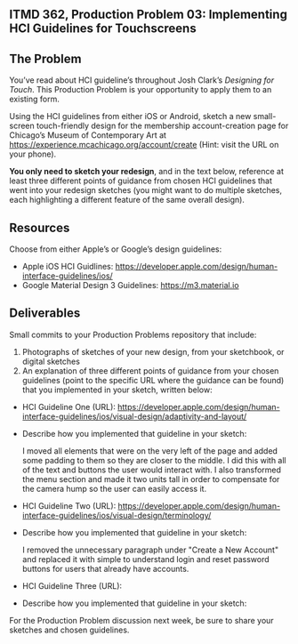 ## ITMD 362, Production Problem 03: Implementing HCI Guidelines for Touchscreens

## The Problem

You’ve read about HCI guideline’s throughout Josh Clark’s *Designing for Touch*. This Production
Problem is your opportunity to apply them to an existing form.

Using the HCI guidelines from either iOS or Android, sketch a new small-screen touch-friendly design
for the membership account-creation page for Chicago’s Museum of Contemporary Art at https://experience.mcachicago.org/account/create (Hint: visit the URL on your phone).

**You only need to sketch your redesign**, and in the text below, reference at least three different
points of guidance from chosen HCI guidelines that went into your redesign sketches (you might
want to do multiple sketches, each highlighting a different feature of the same overall design).

## Resources

Choose from either Apple’s or Google’s design guidelines:

* Apple iOS HCI Guidlines:
  https://developer.apple.com/design/human-interface-guidelines/ios/
* Google Material Design 3 Guidelines:
  https://m3.material.io

## Deliverables

Small commits to your Production Problems repository that include:

1. Photographs of sketches of your new design, from your sketchbook, or digital sketches
2. An explanation of three different points of guidance from your chosen guidelines (point to the
   specific URL where the guidance can be found) that you implemented in your sketch, written below:

* HCI Guideline One (URL): https://developer.apple.com/design/human-interface-guidelines/ios/visual-design/adaptivity-and-layout/
* Describe how you implemented that guideline in your sketch:

  I moved all elements that were on the very left of the page and added some
  padding to them so they are closer to the middle. I did this with all of the
  text and buttons the user would interact with. I also transformed the menu
  section and made it two units tall in order to compensate for the camera
  hump so the user can easily access it.

* HCI Guideline Two (URL): https://developer.apple.com/design/human-interface-guidelines/ios/visual-design/terminology/
* Describe how you implemented that guideline in your sketch:

  I removed the unnecessary paragraph under "Create a New Account" and replaced
  it with simple to understand login and reset password buttons for users that
  already have accounts.

* HCI Guideline Three (URL):
* Describe how you implemented that guideline in your sketch:

For the Production Problem discussion next week, be sure to share your sketches and chosen
guidelines.
